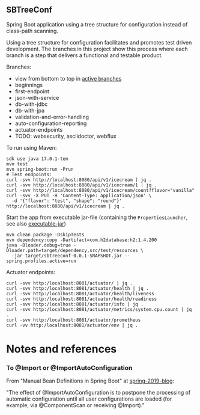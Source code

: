 SBTreeConf
----------

Spring Boot application using a tree structure for configuration instead of class-path scanning.

Using a tree structure for configuration facilitates and promotes test driven development.
The branches in this project show this process where each branch is a step that delivers a functional and testable product.

Branches:

  - view from bottom to top in [active branches](https://github.com/fwi/sbtreeconf/branches/active)
  - beginnings
  - first-endpoint
  - json-with-service
  - db-with-jdbc
  - db-with-jpa
  - validation-and-error-handling
  - auto-configuration-reporting
  - actuator-endpoints
  - TODO: websecurity, asciidoctor, webflux

To run using Maven:

```
sdk use java 17.0.1-tem
mvn test
mvn spring-boot:run -Prun
# Test endpoints:
curl -svv http://localhost:8080/api/v1/icecream | jq .
curl -svv http://localhost:8080/api/v1/icecream/1 | jq .
curl -svv http://localhost:8080/api/v1/icecream/count?flavor="vanilla"
curl -svv -X PUT -H 'Content-Type: application/json' \
  -d '{"flavor": "test", "shape": "round"}' http://localhost:8080/api/v1/icecream | jq .
```

Start the app from executable jar-file (containing the `PropertiesLauncher`,
see also [executable-jar](https://docs.spring.io/spring-boot/docs/current/reference/html/executable-jar.html))

```
mvn clean package -DskipTests
mvn dependency:copy -Dartifact=com.h2database:h2:1.4.200
java -Dloader.debug=true -Dloader.path=target/dependency,src/test/resources \
  -jar target/sbtreeconf-0.0.1-SNAPSHOT.jar --spring.profiles.active=run
```

Actuator endpoints:

```
curl -svv http:/localhost:8081/actuator/ | jq .
curl -svv http:/localhost:8081/actuator/health | jq .
curl -svv http:/localhost:8081/actuator/health/liveness
curl -svv http:/localhost:8081/actuator/health/readiness
curl -svv http:/localhost:8081/actuator/info | jq .
curl -svv http:/localhost:8081/actuator/metrics/system.cpu.count | jq .
curl -svv http:/localhost:8081/actuator/prometheus
curl -vv http:/localhost:8081/actuator/env | jq .
```

# Notes and references

### To @Import or @ImportAutoConfiguration

From "Manual Bean Definitions in Spring Boot" 
at [spring-2019-blog](https://spring.io/blog/2019/01/21/manual-bean-definitions-in-spring-boot):

"The effect of @ImportAutoConfiguration is to postpone the processing of automatic configuration until all user configurations are loaded (for example, via @ComponentScan or receiving @Import)."
